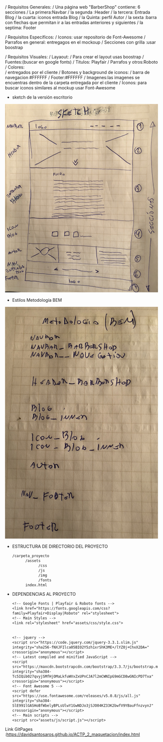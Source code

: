 / Requisitos Generales:
    / Una  página web "BarberShop" contiene: 6 secciones
                        / La primera:Navbar
                        / la segunda :Header
                        / la tercera: Entrada Blog
                        / la cuarta: iconos entrada Blog
                        / la Quinta: perfil Autor
                        / la sexta :barra con flechas que permitan ir a las entradas anteriores y siguientes
                        / la septima: Footer
        
/ Requisitos Especificos:
            / Iconos: usar repositorio de Font-Awesome
            / Parrafos en general: entregagos en el mockoup
            / Secciones con grilla :usar boostrap


/ Requisitos Visuales:
      / Layaout: 
                  / Para crear el layout usas boostrap
      / Fuentes:(buscar en google fonts)
                  / Titulos: Playfair 
                  / Parrafos y otros:Roboto
      / Colores:   
                  / entregados por el cliente
                  / Botones y background de iconos:
                  / barra de navegacion #FFFFFF
                  / Footer:#FFFFFF
      / Imagenes:las imagenes se encuentras dentro de la carpeta entregada por el cliente
      / Iconos: para buscar iconos similares al mockup usar Font-Awesome



- sketch de la versión escritorio 

 ![aquí](version_desktop.jpg)


- Estilos Metodología BEM

![aquí](Hoja_estilos.jpg)


- ESTRUCTURA DE DIRECTORIO DEL PROYECTO

      /carpeta_proyecto 
            /assets
                  /css
                  /js
                  /img 
                  /fonts
            index.html

- DEPENDENCIAS AL PROYECTO

      <!-- Google Fonts | Playfair & Roboto fonts -->
      <link href="https://fonts.googleapis.com/css?family=Playfair+Display|Roboto" rel="stylesheet">
      <!-- Main Styles -->
      <link rel="stylesheet" href="assets/css/style.css">


      <!-- jquery -->
      <script src="https://code.jquery.com/jquery-3.3.1.slim.js" integrity="sha256-fNXJFIlca05BIO2Y5zh1xrShK3ME+/lYZ0j+ChxX2DA=" crossorigin="anonymous"></script>
      <!-- Latest compiled and minified JavaScript -->
      <script src="https://maxcdn.bootstrapcdn.com/bootstrap/3.3.7/js/bootstrap.min.js" integrity="sha384-Tc5IQib027qvyjSMfHjOMaLkfuWVxZxUPnCJA7l2mCWNIpG9mGCD8wGNIcPD7Txa" crossorigin="anonymous"></script>
      <!-- Font Awesome 5 -->
      <script defer src="https://use.fontawesome.com/releases/v5.0.8/js/all.js" integrity="sha384-SlE991lGASHoBfWbelyBPLsUlwY1GwNDJo3jSJO04KZ33K2bwfV9YBauFfnzvynJ" crossorigin="anonymous"></script>
      <!-- Main scripts -->
      <script src="assets/js/script.js"></script>
            


Link GitPages :https://davidsantosaros.github.io/ACTP_2_maquetacion/index.html
